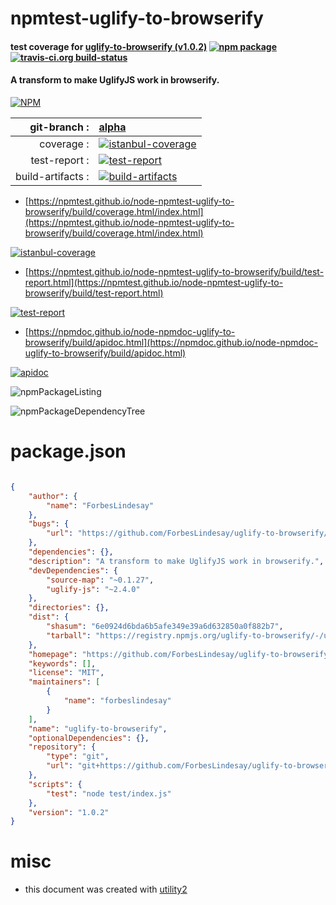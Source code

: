 # npmtest-uglify-to-browserify

#### test coverage for  [uglify-to-browserify (v1.0.2)](https://github.com/ForbesLindesay/uglify-to-browserify)  [![npm package](https://img.shields.io/npm/v/npmtest-uglify-to-browserify.svg?style=flat-square)](https://www.npmjs.org/package/npmtest-uglify-to-browserify) [![travis-ci.org build-status](https://api.travis-ci.org/npmtest/node-npmtest-uglify-to-browserify.svg)](https://travis-ci.org/npmtest/node-npmtest-uglify-to-browserify)

#### A transform to make UglifyJS work in browserify.

[![NPM](https://nodei.co/npm/uglify-to-browserify.png?downloads=true&downloadRank=true&stars=true)](https://www.npmjs.com/package/uglify-to-browserify)

| git-branch : | [alpha](https://github.com/npmtest/node-npmtest-uglify-to-browserify/tree/alpha)|
|--:|:--|
| coverage : | [![istanbul-coverage](https://npmtest.github.io/node-npmtest-uglify-to-browserify/build/coverage.badge.svg)](https://npmtest.github.io/node-npmtest-uglify-to-browserify/build/coverage.html/index.html)|
| test-report : | [![test-report](https://npmtest.github.io/node-npmtest-uglify-to-browserify/build/test-report.badge.svg)](https://npmtest.github.io/node-npmtest-uglify-to-browserify/build/test-report.html)|
| build-artifacts : | [![build-artifacts](https://npmtest.github.io/node-npmtest-uglify-to-browserify/glyphicons_144_folder_open.png)](https://github.com/npmtest/node-npmtest-uglify-to-browserify/tree/gh-pages/build)|

- [https://npmtest.github.io/node-npmtest-uglify-to-browserify/build/coverage.html/index.html](https://npmtest.github.io/node-npmtest-uglify-to-browserify/build/coverage.html/index.html)

[![istanbul-coverage](https://npmtest.github.io/node-npmtest-uglify-to-browserify/build/screenCapture.buildCi.browser.%252Ftmp%252Fbuild%252Fcoverage.lib.html.png)](https://npmtest.github.io/node-npmtest-uglify-to-browserify/build/coverage.html/index.html)

- [https://npmtest.github.io/node-npmtest-uglify-to-browserify/build/test-report.html](https://npmtest.github.io/node-npmtest-uglify-to-browserify/build/test-report.html)

[![test-report](https://npmtest.github.io/node-npmtest-uglify-to-browserify/build/screenCapture.buildCi.browser.%252Ftmp%252Fbuild%252Ftest-report.html.png)](https://npmtest.github.io/node-npmtest-uglify-to-browserify/build/test-report.html)

- [https://npmdoc.github.io/node-npmdoc-uglify-to-browserify/build/apidoc.html](https://npmdoc.github.io/node-npmdoc-uglify-to-browserify/build/apidoc.html)

[![apidoc](https://npmdoc.github.io/node-npmdoc-uglify-to-browserify/build/screenCapture.buildCi.browser.%252Ftmp%252Fbuild%252Fapidoc.html.png)](https://npmdoc.github.io/node-npmdoc-uglify-to-browserify/build/apidoc.html)

![npmPackageListing](https://npmtest.github.io/node-npmtest-uglify-to-browserify/build/screenCapture.npmPackageListing.svg)

![npmPackageDependencyTree](https://npmtest.github.io/node-npmtest-uglify-to-browserify/build/screenCapture.npmPackageDependencyTree.svg)



# package.json

```json

{
    "author": {
        "name": "ForbesLindesay"
    },
    "bugs": {
        "url": "https://github.com/ForbesLindesay/uglify-to-browserify/issues"
    },
    "dependencies": {},
    "description": "A transform to make UglifyJS work in browserify.",
    "devDependencies": {
        "source-map": "~0.1.27",
        "uglify-js": "~2.4.0"
    },
    "directories": {},
    "dist": {
        "shasum": "6e0924d6bda6b5afe349e39a6d632850a0f882b7",
        "tarball": "https://registry.npmjs.org/uglify-to-browserify/-/uglify-to-browserify-1.0.2.tgz"
    },
    "homepage": "https://github.com/ForbesLindesay/uglify-to-browserify",
    "keywords": [],
    "license": "MIT",
    "maintainers": [
        {
            "name": "forbeslindesay"
        }
    ],
    "name": "uglify-to-browserify",
    "optionalDependencies": {},
    "repository": {
        "type": "git",
        "url": "git+https://github.com/ForbesLindesay/uglify-to-browserify.git"
    },
    "scripts": {
        "test": "node test/index.js"
    },
    "version": "1.0.2"
}
```



# misc
- this document was created with [utility2](https://github.com/kaizhu256/node-utility2)
